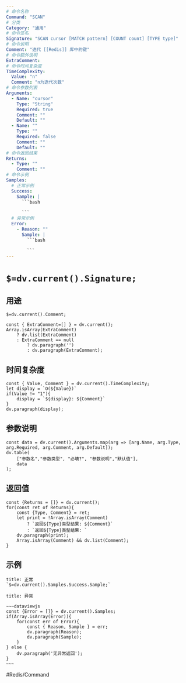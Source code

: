 ```yaml
---
# 命令名称
Command: "SCAN"
# 分类
Category: "通用"
# 命令签名
Signature: "SCAN cursor [MATCH pattern] [COUNT count] [TYPE type]"
# 命令说明
Comment: "迭代 [[Redis]] 库中的键"
# 命令额外说明
ExtraComment:
# 命令时间复杂度
TimeComplexity:
  Value: "n"
  Comment: "n为迭代次数"
# 命令参数列表
Arguments:
  - Name: "cursor"
    Type: "String"
    Required: true
    Comment: ""
    Default: ""
  - Name: ""
    Type: ""
    Required: false
    Comment: ""
    Default: ""
# 命令返回结果
Returns:
  - Type: ""
    Comment: ""
# 命令示例
Samples:
  # 正常示例
  Success:
    Sample: |
      ```bash
      
      ```
  # 异常示例
  Error:
    - Reason: ""
      Sample: |
        ```bash
        
        ``` 
---
```


# `$=dv.current().Signature;`

## 用途
`$=dv.current().Comment;`

```dataviewjs
const { ExtraComment=[] } = dv.current();
Array.isArray(ExtraComment) 
	? dv.list(ExtraComment) 
	: ExtraComment == null 
		? dv.paragraph('') 
		: dv.paragraph(ExtraComment);
```

## 时间复杂度
```dataviewjs
const { Value, Comment } = dv.current().TimeComplexity;
let display = `O(${Value})`
if(Value != "1"){
	display = `${display}: ${Comment}`
}
dv.paragraph(display);
```

## 参数说明
```dataviewjs
const data = dv.current().Arguments.map(arg => [arg.Name, arg.Type, arg.Required, arg.Comment, arg.Default]);
dv.table(
	["参数名","参数类型", "必填?", "参数说明","默认值"],
	data
);
```

## 返回值
```dataviewjs
const {Returns = []} = dv.current();
for(const ret of Returns){
	const {Type, Comment} = ret;
	let print = !Array.isArray(Comment) 
		? `返回${Type}类型结果: ${Comment}`
		: `返回${Type}类型结果: `
	dv.paragraph(print);
	Array.isArray(Comment) && dv.list(Comment);
}
```

## 示例
```ad-success
title: 正常
`$=dv.current().Samples.Success.Sample;`
```

```ad-danger
title: 异常

~~~dataviewjs
const {Error = []} = dv.current().Samples;
if(Array.isArray(Error)){
	for(const err of Error){
		const { Reason, Sample } = err;
		dv.paragraph(Reason);
		dv.paragraph(Sample);
	}
} else {
	dv.paragraph('无异常返回');
}
~~~

```

#Redis/Command 